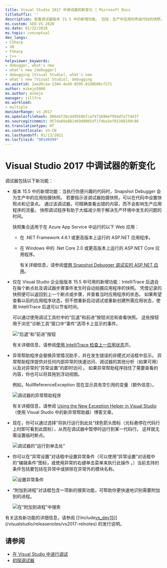 ```yaml
---
title: Visual Studio 2017 中调试器的新变化 | Microsoft Docs
titleSuffix: ''
description: 查看调试器版本 15.5 中的新增功能。 包括：生产中应用的所选代码的快照，以及 Intellitrace 逐步返回。
ms.custom: SEO-VS-2020
ms.date: 01/22/2018
ms.topic: conceptual
dev_langs:
- CSharp
- VB
- FSharp
- C++
helpviewer_keywords:
- debugger, what's new
- what's new [debugger]
- debugging [Visual Studio], what's new
- what's new [Visual Studio], debugging
ms.assetid: 2aed9caa-2384-4e49-8595-82d8b06cf271
author: mikejo5000
ms.author: mikejo
manager: jillfra
ms.workload:
- multiple
monikerRange: vs-2017
ms.openlocfilehash: 986ebf20cd49569bfcaf471b9bef994dfe774437
ms.sourcegitcommit: 957da60a881469d9001df1f4ba3ef01388109c86
ms.translationtype: HT
ms.contentlocale: zh-CN
ms.lasthandoff: 01/13/2021
ms.locfileid: "98149399"
---
```

# <a name="whats-new-for-the-debugger-in-visual-studio-2017"></a>Visual Studio 2017 中调试器的新变化

调试器包括以下新功能：

- 版本 15.5 中的新增功能：当执行你感兴趣的代码时，Snapshot Debugger 会为生产中的应用拍摄快照。 若要指示该调试器拍摄快照，可以在代码中设置快照点和记录点。 通过该调试器，可精确查看出错的内容，而不会影响生产应用程序的流量。 快照调试程序有助于大幅减少用于解决生产环境中发生的问题的时间。

    快照集合适用于在 Azure App Service 中运行的以下 Web 应用：

  * 在 .NET Framework 4.6.1 或更高版本上运行的 ASP.NET 应用程序。
  * 在 Windows 中的 .Net Core 2.0 或更高版本上运行的 ASP.NET Core 应用程序。

    有关详细信息，请参阅[使用 Snapshot Debugger 调试实时 ASP.NET 应用](../debugger/debug-live-azure-applications.md)。

- 仅在 Visual Studio 企业版版本 15.5 中可用的新增功能：IntelliTrace 后退会在每个断点处及调试器步骤事件发生时自动拍摄应用程序的快照。 凭借记录的快照便可以返回到上一个断点或步骤，并查看当时应用程序的状态。 如果希望查看以前的应用程序状态，但不想重新启动调试或重新创建所需应用状态，使用 IntelliTrace 后退可以节省时间。

    可以通过使用调试工具栏中的“后退”和前进”按钮浏览和查看快照。  这些按钮用于浏览“诊断工具”窗口中“事件”选项卡上显示的事件。 

    ![“后退”和“前进”按钮](../debugger/media/intellitrace-step-back-icons-description.png  "“后退”和“前进”按钮")

    有关详细信息，请参阅[使用 IntelliTrace 检查上一应用状态](view-historical-application-state.md)页。

- 异常帮助程序会替换异常情况助手，并在发生错误的非模式对话框中显示。 异常帮助程序提供对任何内部异常的快速访问、调试器的其他分析（如果可用）以及对异常的“异常设置”的即时访问 。 如果异常帮助程序挡住了需要查看的内容，你也可以将其拖到浮动视图。

    例如，NullReferenceException 现在显示具有空引用的变量（额外信息）。

    ![调试器的异常帮助程序](../debugger/media/dbg-exception-helper.png "DbgExceptionHelper")

    有关详细信息，请参阅 [Using the New Exception Helper in Visual Studio](https://devblogs.microsoft.com/devops/using-the-new-exception-helper-in-visual-studio-15-preview/)（使用 Visual Studio 中的新异常帮助器）博客文章。

- 现在，你可以通过选择“将执行运行到此处”绿色箭头图标（光标悬停在代码行上时即可看到此图标），从而在调试器中暂停时运行到某一代码行。 这样就无需设置临时断点。

    ![调试器的“运行到单击处”](../debugger/media/dbg-run-to-click.png "DbgRunToClick")

- 你可以在“异常设置”对话框中设置异常条件（可以使用“异常设置”对话框中的“编辑条件”图标，或使用异常的右键单击菜单来执行此操作 。）当前支持的条件包括要包括在异常中或排除在异常外的模块名称。

    ![设置异常条件](../debugger/media/dbg-conditional-exception.png "DbgConditionalException")

- “附加到进程”对话框包含一项新的搜索功能，可帮助你更快速地识别需要附加到的进程。

    ![在“附加到进程”中搜索](../debugger/media/dbg-attach-to-process-search.png "DbgAttachToProcessSearch")

有关这些新功能的详细信息，请参阅 [[!include[vs_dev15](../misc/includes/vs_dev15_md.md)]](/visualstudio/releasenotes/vs2017-relnotes) 的发行说明。

## <a name="see-also"></a>请参阅

- [在 Visual Studio 中进行调试](../debugger/index.yml)
- [初探调试器](../debugger/debugger-feature-tour.md)